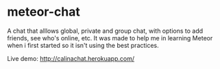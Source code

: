 # meteor-chat
A chat that alllows global, private and group chat, with options to add friends, see who's online, etc. It was made to help me in learning Meteor when i first started so it isn't using the best practices.

Live demo:
http://calinachat.herokuapp.com/
